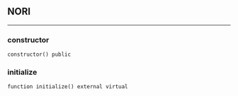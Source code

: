 ## NORI






---

### constructor

```solidity
constructor() public
```





### initialize

```solidity
function initialize() external virtual
```







